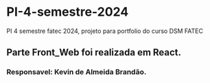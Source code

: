 # PI-4-semestre-2024
PI 4 semestre fatec 2024, projeto para portfolio do curso DSM FATEC

## Parte Front_Web foi realizada em React.
### Responsavel: Kevin de Almeida Brandão.